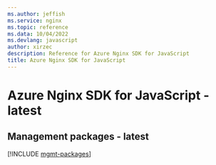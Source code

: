 ```yaml
---
ms.author: jeffish
ms.service: nginx
ms.topic: reference
ms.data: 10/04/2022
ms.devlang: javascript
author: xirzec
description: Reference for Azure Nginx SDK for JavaScript
title: Azure Nginx SDK for JavaScript
---
```

# Azure Nginx SDK for JavaScript - latest

## Management packages - latest
[!INCLUDE [mgmt-packages](nginx-mgmt-index.md)]